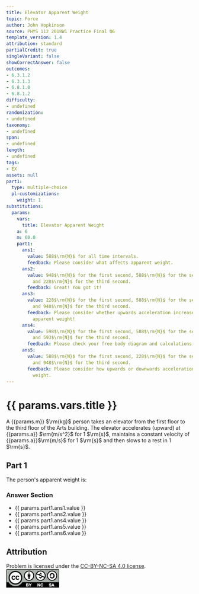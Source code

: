 ```yaml
---
title: Elevator Apparent Weight
topic: Force
author: John Hopkinson
source: PHYS 112 2018W1 Practice Final Q6
template_version: 1.4
attribution: standard
partialCredit: true
singleVariant: false
showCorrectAnswer: false
outcomes:
- 6.3.1.2
- 6.3.1.3
- 6.8.1.0
- 6.8.1.2
difficulty:
- undefined
randomization:
- undefined
taxonomy:
- undefined
span:
- undefined
length:
- undefined
tags:
- EX
assets: null
part1:
  type: multiple-choice
  pl-customizations:
    weight: 1
substitutions:
  params:
    vars:
      title: Elevator Apparent Weight
    a: 6
    m: 60.0
    part1:
      ans1:
        value: 588$\rm{N}$ for all time intervals.
        feedback: Please consider what affects apparent weight.
      ans2:
        value: 948$\rm{N}$ for the first second, 588$\rm{N}$ for the second second,
          and 228$\rm{N}$ for the third second.
        feedback: Great! You got it!
      ans3:
        value: 228$\rm{N}$ for the first second, 588$\rm{N}$ for the second second,
          and 948$\rm{N}$ for the third second.
        feedback: Please consider whether upwards acceleration increases or decreases
          apparent weight!
      ans4:
        value: 598$\rm{N}$ for the first second, 588$\rm{N}$ for the second second,
          and 593$\rm{N}$ for the third second.
        feedback: Please check your free body diagram and calculations!
      ans5:
        value: 588$\rm{N}$ for the first second, 228$\rm{N}$ for the second second,
          and 948$\rm{N}$ for the third second.
        feedback: Please consider how upwards or downwards acceleration affects apparent
          weight.
---
```

# {{ params.vars.title }}
A {{params.m}} $\rm{kg}$ person takes an elevator from the first floor to the third floor of the Arts building. The elevator accelerates (upward) at {{params.a}} $\rm{m/s^2}$ for 1 $\rm{s}$, maintains a constant velocity of {{params.a}}$\rm{m/s}$ for 1 $\rm{s}$ and then slows to a rest in 1 $\rm{s}$.

## Part 1

The person's apparent weight is:

### Answer Section

- {{ params.part1.ans1.value }}
- {{ params.part1.ans2.value }}
- {{ params.part1.ans4.value }}
- {{ params.part1.ans5.value }}
- {{ params.part1.ans6.value }}

## Attribution

Problem is licensed under the [CC-BY-NC-SA 4.0 license](https://creativecommons.org/licenses/by-nc-sa/4.0/).<br> ![The Creative Commons 4.0 license requiring attribution-BY, non-commercial-NC, and share-alike-SA license.](https://raw.githubusercontent.com/firasm/bits/master/by-nc-sa.png)